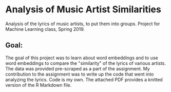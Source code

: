 # Analysis of Music Artist Similarities
Analysis of the lyrics of music artists, to put them into groups. Project for Machine Learning class, Spring 2019.

## Goal: 

The goal of this project was to learn about word embeddings and to use word embeddings to compare the "similarity" of the lyrics of various artists. The data was provided pre-scraped as a part of the assignment. My contribution to the assignment was to write up the code that went into analyzing the lyrics. Code is my own. The attached PDF provides a knitted version of the R Markdown file. 
